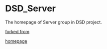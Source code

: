 # DSD_Server
The homepage of Server group in DSD project.

[forked from](https://snowsmihoyo.github.io/DSD_project/)

[homepage](https://dsdgenshinimpact.github.io/DSD_project/)
